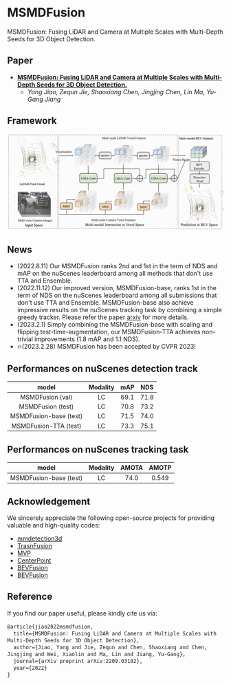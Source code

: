 # MSMDFusion
MSMDFusion: Fusing LiDAR and Camera at Multiple Scales with Multi-Depth Seeds for 3D Object Detection.
## Paper
- **[MSMDFusion: Fusing LiDAR and Camera at Multiple Scales with Multi-Depth Seeds for 3D Object Detection.](https://arxiv.org/abs/2209.03102)**
  - *Yang Jiao, Zequn Jie, Shaoxiang Chen, Jingjing Chen, Lin Ma, Yu-Gang Jiang*

## Framework
![image](https://github.com/SxJyJay/MSMDFusion/blob/main/MSMD-Framework.png)

## News
- (2022.8.11) Our MSMDFusion ranks 2nd and 1st in the term of NDS and mAP on the nuScenes leaderboard among all methods that don't use TTA and Ensemble. 
- (2022.11.12) Our improved version, MSMDFusion-base, ranks 1st in the term of NDS on the nuScenes leaderboard among all submissions that don't use TTA and Ensemble. MSMDFusion-base also achieve impressive results on the nuScenes tracking task by combining a simple greedy tracker. Please refer the paper [arxiv](https://arxiv.org/abs/2209.03102) for more details.
- (2023.2.1) Simply combining the MSMDFusion-base with scaling and flipping test-time-augmentation, our MSMDFusion-TTA achieves non-trivial improvements (1.8 mAP and 1.1 NDS).
- 🔥(2023.2.28) MSMDFusion has been accepted by CVPR 2023!

## Performances on nuScenes detection track
|  model   | Modality | mAP | NDS | 
|  :----:  | :----:  |  :----:  |  :----:  |
| MSMDFusion (val)  | LC | 69.1 | 71.8 |
| MSMDFusion (test)  | LC | 70.8 | 73.2 |
| MSMDFusion-base (test) | LC | 71.5 | 74.0 |
| MSMDFusion-TTA (test) | LC | 73.3 | 75.1 |

## Performances on nuScenes tracking task
|  model   | Modality | AMOTA | AMOTP | 
|  :----:  | :----:  |  :----:  |  :----:  |
| MSMDFusion-base (test)  | LC | 74.0 | 0.549 |

## Acknowledgement
We sincerely appreciate the following open-source projects for providing valuable and high-quality codes: 
- [mmdetection3d](https://github.com/open-mmlab/mmdetection3d)
- [TrasnFusion](https://github.com/XuyangBai/TransFusion)
- [MVP](https://github.com/tianweiy/MVP)
- [CenterPoint](https://github.com/tianweiy/CenterPoint)
- [BEVFusion](https://github.com/ADLab-AutoDrive/BEVFusion)
- [BEVFusion](https://github.com/mit-han-lab/bevfusion)
## Reference
If you find our paper useful, please kindly cite us via:
```
@article{jiao2022msmdfusion,
  title={MSMDFusion: Fusing LiDAR and Camera at Multiple Scales with Multi-Depth Seeds for 3D Object Detection},
  author={Jiao, Yang and Jie, Zequn and Chen, Shaoxiang and Chen, Jingjing and Wei, Xiaolin and Ma, Lin and Jiang, Yu-Gang},
  journal={arXiv preprint arXiv:2209.03102},
  year={2022}
}
```
